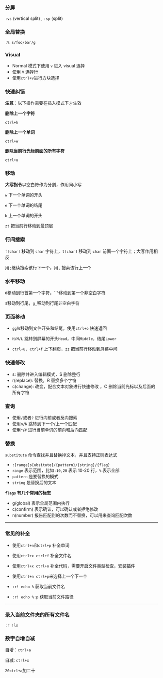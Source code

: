 ### 分屏

`:vs` (vertical split) , `:sp` (split)

### 全局替换

`:% s/foo/bar/g`

### Visual

- Normal 模式下使用 `v` 进入 visual 选择
- 使用 `V` 选择行
- 使用`ctrl+v`进行方块选择

### 快速纠错

**注意**：以下操作需要在插入模式下才生效

**删除上一个字符**

`ctrl+h`

**删除上一个单词**

`ctrl+w`

**删除当前行光标前面的所有字符**

`ctrl+u`

### 移动

**大写指令**以空白符作为分割，作用同小写

`w` 下一个单词的开头

`e` 下一个单词的结尾

`b` 上一个单词的开头

`zt` 把当前行移动到最顶层

### 行间搜索

`f[char]` 移动到 `char` 字符上，`t[char]` 移动到 `char` 前面一个字符上；大写作用相反

用`;`继续搜索该行下一个，用`,` 搜索该行上一个

### 水平移动

`0`移动到行首第一个字符，``^移动到第一个非空白字符

`$`移动到行尾，`g_`移动到行尾非空白字符

### 页面移动

- `gg`/`G`移动到文件开头和结尾，使用`ctrl+o` 快速返回

- `H/M/L` 跳转到屏幕的开头`Head`，中间`Middle`，结尾`Lower`
- `ctrl+u. ctrl+f` 上下翻页，`zz` 把当前行移动到屏幕中间

### 快速修改

- s: 删除并进入编辑模式，S 删除整行
- r(replace): 替换，R 替换多个字符
- c(change): 改变，配合文本对象进行快速修改 ，C 删除当前光标以及后面的所有字符

### 查询

- 使用`/`或者`?` 进行向前或者反向搜索
- 使用`n/N` 跳转到下一个/上一个匹配
- 使用`*`/`#` 进行当前单词的前向和后向匹配

### 替换

`substitute` 命令查找并且替换掉文本，并且支持正则表达式

- `:[range]s[ubsitute]/{pattern}/{string}/{flag}`
- `range` 表示范围，比如`:10,20` 表示 10-20 行，`%` 表示全部
- `pattern` 是要替换的模式
- `string` 是替换后的文本

**`flags` 有几个常用的标志**

- g(global) 表示全局范围内执行
- c(confirm) 表示确认，可以确认或者拒绝修改
- n(number) 报告匹配到的次数而不替换，可以用来查询匹配次数

---

### 常见的补全

- 使用`ctrl+n`和`ctrl+p` 补全单词
- 使用`ctrl+x ctrl+f` 补全文件名
- 使用`ctrl+x ctrl+o` 补全代码，需要开启文件类型检查，安装插件

- 使用`ctrl+n ctrl+p`来选择上一个下一个
- `:r! echo %` 获取当前文件名
- `:r! echo %:p` 获取当前文件路径

---

### 录入当前文件夹的所有文件名

`:r !ls`

### 数字自增自减

自增：`ctrl+a`

自减: `ctrl+x`

`20ctrl+a`加二十



